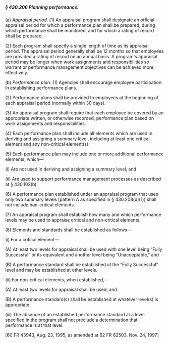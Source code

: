##### § 430.206 Planning performance. #####

(a) *Appraisal period.* (1) An appraisal program shall designate an official appraisal period for which a performance plan shall be prepared, during which performance shall be monitored, and for which a rating of record shall be prepared.

(2) Each program shall specify a single length of time as its appraisal period. The appraisal period generally shall be 12 months so that employees are provided a rating of record on an annual basis. A program's appraisal period may be longer when work assignments and responsibilities so warrant or performance management objectives can be achieved more effectively.

(b) *Performance plan.* (1) Agencies shall encourage employee participation in establishing performance plans.

(2) Performance plans shall be provided to employees at the beginning of each appraisal period (normally within 30 days).

(3) An appraisal program shall require that each employee be covered by an appropriate written, or otherwise recorded, performance plan based on work assignments and responsibilities.

(4) Each performance plan shall include all elements which are used in deriving and assigning a summary level, including at least one critical element and any non-critical element(s).

(5) Each performance plan may include one or more additional performance elements, which—

(i) Are not used in deriving and assigning a summary level, and

(ii) Are used to support performance management processes as described at § 430.102(b).

(6) A performance plan established under an appraisal program that uses only two summary levels (pattern A as specified in § 430.208(d)(1)) shall not include non-critical elements.

(7) An appraisal program shall establish how many and which performance levels may be used to appraise critical and non-critical elements.

(8) Elements and standards shall be established as follows—

(i) For a critical element—

(A) At least two levels for appraisal shall be used with one level being “Fully Successful” or its equivalent and another level being “Unacceptable,” and

(B) A performance standard shall be established at the “Fully Successful” level and may be established at other levels.

(ii) For non-critical elements, when established,—

(A) At least two levels for appraisal shall be used, and

(B) A performance standard(s) shall be established at whatever level(s) is appropriate.

(iii) The absence of an established performance standard at a level specified in the program shall not preclude a determination that performance is at that level.

[60 FR 43943, Aug. 23, 1995, as amended at 62 FR 62503, Nov. 24, 1997]
